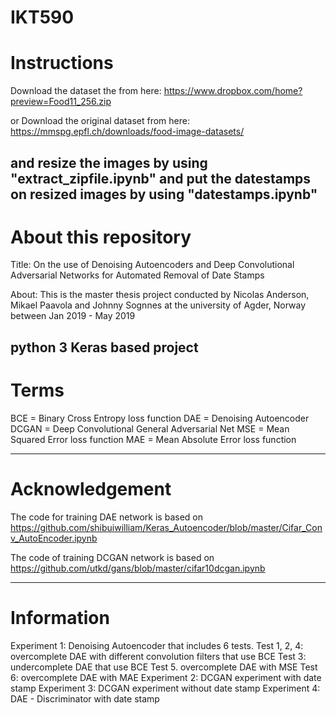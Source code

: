 # IKT590
# Instructions 
Download the dataset the from here: https://www.dropbox.com/home?preview=Food11_256.zip

or Download the original dataset from here: https://mmspg.epfl.ch/downloads/food-image-datasets/

and resize the images by using "extract_zipfile.ipynb" and put the datestamps on 
resized images by using "datestamps.ipynb"
-----------------------------------------------------------------------------------------------------------------------
# About this repository 

Title: On the use of Denoising Autoencoders and Deep Convolutional 
Adversarial Networks for Automated Removal of Date Stamps

About: This is the master thesis project conducted by Nicolas Anderson, Mikael Paavola and 
Johnny Sognnes at the university of Agder, Norway 
between Jan 2019 - May 2019

python 3 
Keras based project 
-----------------------------------------------------------------------------------------------------------------------
# Terms  
BCE = Binary Cross Entropy loss function 
DAE = Denoising Autoencoder 
DCGAN = Deep Convolutional General Adversarial Net 
MSE = Mean Squared Error loss function 
MAE = Mean Absolute Error loss function  

-----------------------------------------------------------------------------------------------------------------------
# Acknowledgement 
The code for training DAE network is based on https://github.com/shibuiwilliam/Keras_Autoencoder/blob/master/Cifar_Conv_AutoEncoder.ipynb

The code of training DCGAN network is based on https://github.com/utkd/gans/blob/master/cifar10dcgan.ipynb

-----------------------------------------------------------------------------------------------------------------------
# Information  
Experiment 1: Denoising Autoencoder that includes 6 tests. 
Test 1, 2, 4: overcomplete DAE with different convolution filters that use BCE 
Test 3: undercomplete DAE that use BCE 
Test 5. overcomplete DAE with MSE 
Test 6: overcomplete DAE with MAE 
Experiment 2: DCGAN experiment with date stamp 
Experiment 3: DCGAN experiment without date stamp 
Experiment 4: DAE - Discriminator with date stamp 



